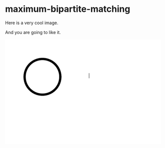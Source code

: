 # maximum-bipartite-matching

Here is a very cool image. 

And you are going to like it. 

![Alt text](resources/img1.png)
